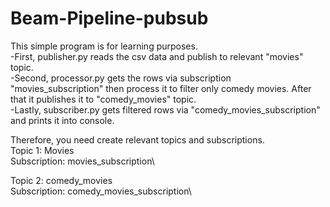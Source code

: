 # Beam-Pipeline-pubsub

This simple program is for learning purposes. \
-First, publisher.py reads the csv data and publish to relevant "movies" topic. \
-Second, processor.py gets the rows via subscription "movies_subscription" then process it to filter only comedy movies. After that it publishes it to "comedy_movies" topic.\
-Lastly, subscriber.py gets filtered rows via "comedy_movies_subscription" and prints it into console.

Therefore, you need create relevant topics and subscriptions.\
Topic 1: Movies\
Subscription: movies_subscription\

Topic 2: comedy_movies\
Subscription: comedy_movies_subscription\
